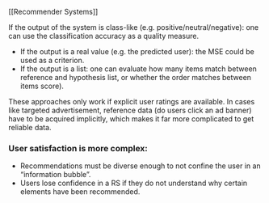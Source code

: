 [[Recommender Systems]]

If the output of the system is class-like (e.g. positive/neutral/negative): one can use the classification accuracy as a quality measure.
- If the output is a real value (e.g. the predicted user): the MSE could be used as a criterion.
- If the output is a list: one can evaluate how many items match between reference and hypothesis list, or whether the order matches between items score).

These approaches only work if explicit user ratings are available. In cases like targeted advertisement, reference data (do users click an ad banner) have to be acquired implicitly, which makes it far more complicated to get reliable data.

### User satisfaction is more complex:
- Recommendations must be diverse enough to not confine the user in an “information bubble”.
- Users lose confidence in a RS if they do not understand why certain elements have been recommended.
